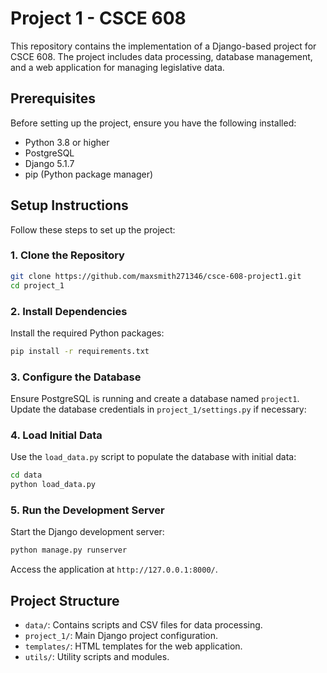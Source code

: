 # Project 1 - CSCE 608

This repository contains the implementation of a Django-based project for CSCE 608. The project includes data processing, database management, and a web application for managing legislative data.

## Prerequisites

Before setting up the project, ensure you have the following installed:

- Python 3.8 or higher
- PostgreSQL
- Django 5.1.7
- pip (Python package manager)

## Setup Instructions

Follow these steps to set up the project:

### 1. Clone the Repository

```bash
git clone https://github.com/maxsmith271346/csce-608-project1.git
cd project_1
```

### 2. Install Dependencies

Install the required Python packages:

```bash
pip install -r requirements.txt
```

### 3. Configure the Database

Ensure PostgreSQL is running and create a database named `project1`. Update the database credentials in `project_1/settings.py` if necessary:

### 4. Load Initial Data

Use the `load_data.py` script to populate the database with initial data:

```bash
cd data
python load_data.py
```

### 5. Run the Development Server

Start the Django development server:

```bash
python manage.py runserver
```

Access the application at `http://127.0.0.1:8000/`.

## Project Structure

- `data/`: Contains scripts and CSV files for data processing.
- `project_1/`: Main Django project configuration.
- `templates/`: HTML templates for the web application.
- `utils/`: Utility scripts and modules.